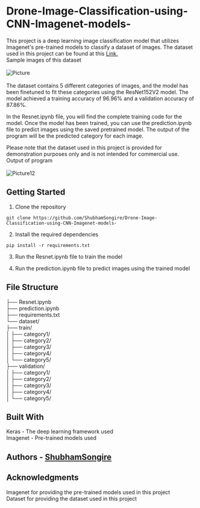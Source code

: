 # Drone-Image-Classification-using-CNN-Imagenet-models-
This project is a deep learning image classification model that utilizes Imagenet's pre-trained models to classify a dataset of images. The dataset used in this project can be found at this <a href="https://drive.google.com/drive/folders/1zglFJPmfcbVIsIg4SwchuR2fLWCZvqjP?usp=sharing"> Link. </a> <br>
Sample images of this dataset <br><br>
![Picture](https://user-images.githubusercontent.com/68246393/157185204-87534206-1da4-4a67-bb45-5a9e74c9c2d5.png) <br><br>
The dataset contains 5 different categories of images, and the model has been finetuned to fit these categories using the ResNet152V2 model. The model achieved a training accuracy of 96.96% and a validation accuracy of 87.86%.

In the Resnet.ipynb file, you will find the complete training code for the model. Once the model has been trained, you can use the prediction.ipynb file to predict images using the saved pretrained model. The output of the program will be the predicted category for each image.

Please note that the dataset used in this project is provided for demonstration purposes only and is not intended for commercial use.<br>
Output of program <br><br>
![Picture12](https://user-images.githubusercontent.com/68246393/157185712-a8b89f4d-2936-4210-843a-c455b753e76a.png) <br>

## Getting Started 

1. Clone the repository <br>
``` shell
git clone https://github.com/ShubhamSongire/Drone-Image-Classification-using-CNN-Imagenet-models-
```

2. Install the required dependencies
``` shell
pip install -r requirements.txt
```

3. Run the Resnet.ipynb file to train the model

4. Run the prediction.ipynb file to predict images using the trained model

## File Structure
├── Resnet.ipynb  <br>
├── prediction.ipynb <br>
├── requirements.txt <br>
└── dataset/ <br>
    ├── train/ <br>
    │   ├── category1/ <br>
    │   ├── category2/<br>
    │   ├── category3/<br>
    │   ├── category4/<br>
    │   └── category5/<br>
    ├── validation/<br>
    │   ├── category1/<br>
    │   ├── category2/<br>
    │   ├── category3/<br>
    │   ├── category4/<br>
    │   └── category5/<br>
    
## Built With
Keras - The deep learning framework used <br>
Imagenet - Pre-trained models used <br>

## Authors - [ShubhamSongire](https://github.com/ShubhamSongire) <br>

## Acknowledgments
Imagenet for providing the pre-trained models used in this project<br>
Dataset for providing the dataset used in this project
